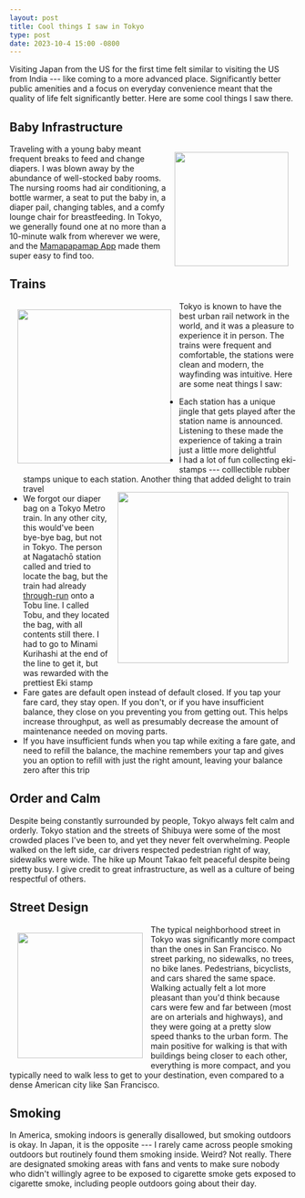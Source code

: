 ```yaml
---
layout: post
title: Cool things I saw in Tokyo
type: post
date: 2023-10-4 15:00 -0800
---
```


Visiting Japan from the US for the first time felt similar to visiting the US
from India --- like coming to a more advanced place. Significantly better public
amenities and a focus on everyday convenience meant that the quality of life
felt significantly better. Here are some cool things I saw there.

## Baby Infrastructure
<img
    style="float:right; padding: 1em;"
    src="{{ site.baseurl }}/assets/baby-room.gif"
    width="200"
/>
Traveling with a young baby meant frequent breaks to feed and change diapers. I
was blown away by the abundance of well-stocked baby rooms. The nursing rooms
had air conditioning, a bottle warmer, a seat to put the baby in, a diaper pail,
changing tables, and a comfy lounge chair for breastfeeding. In Tokyo, we
generally found one at no more than a 10-minute walk from wherever we were, and
the [Mamapapamap App](
    https://apps.apple.com/us/app/mamapapamap-nursing-room-map/id1117756080)
made them super easy to find too.

## Trains
<img
    style="float:left; padding: 1em;"
    src="{{ site.baseurl }}/assets/tanya-train.jpg"
    width="270"
/>
Tokyo is known to have the best urban rail network in the world, and it was
a pleasure to experience it in person. The trains were frequent and comfortable,
the stations were clean and modern, the wayfinding was intuitive. Here are some
neat things I saw:
- Each station has a unique jingle that gets played after the station name is
announced. Listening to these made the experience of taking a train just a
little more delightful
- I had a lot of fun collecting eki-stamps --- colllectible rubber stamps unique
to each station. Another thing that added delight to train travel
<img
    style="float:right; padding: 1em;"
    src="{{ site.baseurl }}/assets/minami-kurihashi.jpg"
    width="300"
/>
- We forgot our diaper bag on a Tokyo Metro train. In any other city, this
would've been bye-bye bag, but not in Tokyo. The person at Nagatachō station
called and tried to locate the bag, but the train had already
[through-run](https://en.wikipedia.org/wiki/Through_service) onto a Tobu line.
I called Tobu, and they located the bag, with all contents still there. I had to
go to Minami Kurihashi at the end of the line to get it, but was rewarded with
the prettiest Eki stamp
- Fare gates are default open instead of default closed. If you tap your fare
card, they stay open. If you don't, or if you have insufficient balance, they
close on you preventing you from getting out. This helps increase throughput, as
well as presumably decrease the amount of maintenance needed on moving parts.
- If you have insufficient funds when you tap while exiting a fare gate, and
need to refill the balance, the machine remembers your tap and gives you an
option to refill with just the right amount, leaving your balance zero after
this trip

## Order and Calm
Despite being constantly surrounded by people, Tokyo always felt calm and
orderly. Tokyo station and the streets of Shibuya were some of the most crowded
places I've been to, and yet they never felt overwhelming. People
walked on the left side, car drivers respected pedestrian right of way,
sidewalks were wide. The hike up Mount Takao felt peaceful despite being pretty
busy. I give credit to great infrastructure, as well as a culture of being
respectful of others.

## Street Design
<img
    style="float:left; padding: 1em;"
    src="{{ site.baseurl }}/assets/asakusa.jpg"
    width="220"
/>
The typical neighborhood street in Tokyo was significantly more compact than the
ones in San Francisco. No street parking, no sidewalks, no trees, no bike lanes.
Pedestrians, bicyclists, and cars shared the same space. Walking actually felt a
lot more pleasant than you'd think because cars were few and far between (most
are on arterials and highways), and they were going at a pretty slow speed
thanks to the urban form. The main positive for walking is that with
buildings being closer to each other, everything is more compact, and you
typically need to walk less to get to your destination, even compared to a dense
American city like San Francisco.

## Smoking
In America, smoking indoors is generally disallowed, but smoking outdoors is
okay. In Japan, it is the opposite --- I rarely came across people smoking
outdoors but routinely found them smoking inside. Weird? Not really. There are
designated smoking areas with fans and vents to make sure nobody who didn't
willingly agree to be exposed to cigarette smoke gets exposed to cigarette
smoke, including people outdoors going about their day.
